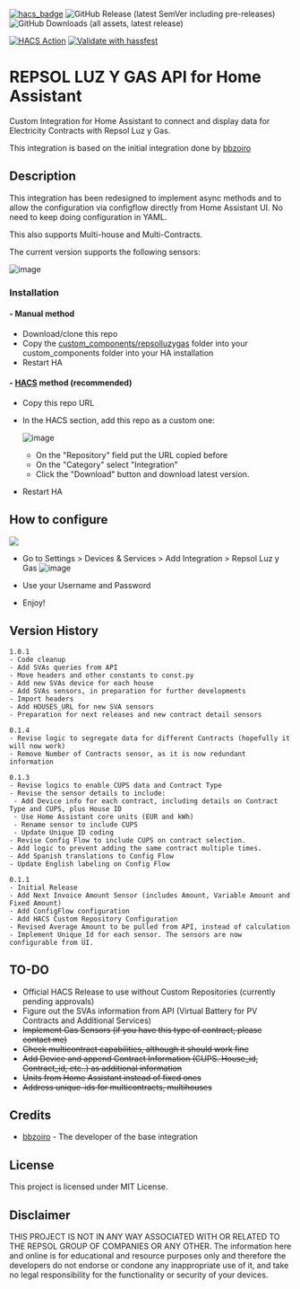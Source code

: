 [![hacs_badge](https://img.shields.io/badge/HACS-Custom-orange.svg)](https://github.com/custom-components/hacs)
![GitHub Release (latest SemVer including pre-releases)](https://img.shields.io/github/v/release/ad-ha/repsolluzygas-async?include_prereleases)
![GitHub Downloads (all assets, latest release)](https://img.shields.io/github/downloads/ad-ha/repsolluzygas-async/latest/total)

[![HACS Action](https://github.com/ad-ha/repsolluzygas-async/actions/workflows/hacs.yml/badge.svg)](https://github.com/ad-ha/repsolluzygas-async/actions/workflows/hacs.yml)
[![Validate with hassfest](https://github.com/ad-ha/repsolluzygas-async/actions/workflows/hassfest.yml/badge.svg)](https://github.com/ad-ha/repsolluzygas-async/actions/workflows/hassfest.yml)

# REPSOL LUZ Y GAS API for Home Assistant

Custom Integration for Home Assistant to connect and display data for Electricity Contracts with Repsol Luz y Gas.

This integration is based on the initial integration done by [bbzoiro](https://github.com/bzzoiro/repsolluzygas)

## Description

This integration has been redesigned to implement async methods and to allow the configuration via configflow directly from Home Assistant UI. No need to keep doing configuration in YAML.

This also supports Multi-house and Multi-Contracts.

The current version supports the following sensors:

![image](https://github.com/ad-ha/repsolluzygas-async/assets/59612788/44be4adc-d46e-4ef3-acd9-9977b3dd2900)


### Installation

#### - Manual method

- Download/clone this repo
- Copy the [custom_components/repsolluzygas](custom_components/repsolluzygas) folder into your custom_components folder into your HA installation
- Restart HA

#### - [HACS](https://hacs.xyz/) method (recommended)

- Copy this repo URL
- In the HACS section, add this repo as a custom one:

  ![image](https://github.com/ad-ha/repsolluzygas-async/assets/59612788/6bd01379-d132-4193-989a-ba0985a25987)

  
  - On the "Repository" field put the URL copied before
  - On the "Category" select "Integration"
  - Click the "Download" button and download latest version. 
- Restart HA

## How to configure
[<img src="https://github.com/ad-ha/repsolluzygas-async/assets/59612788/e9d46e15-eee7-41e4-ba1b-bb09e9bbbcfd">](https://my.home-assistant.io/redirect/config_flow_start?domain=repsolluzygas)

- Go to Settings > Devices & Services > Add Integration > Repsol Luz y Gas
  ![image](https://github.com/ad-ha/repsolluzygas-async/assets/59612788/91309474-fdf5-4b7b-a73b-1d5d116fd0ab)

- Use your Username and Password

- Enjoy!

## Version History
```
1.0.1
- Code cleanup
- Add SVAs queries from API
- Move headers and other constants to const.py
- Add new SVAs device for each house
- Add SVAs sensors, in preparation for further developments
- Import headers
- Add HOUSES_URL for new SVA sensors
- Preparation for next releases and new contract detail sensors
```

```
0.1.4
- Revise logic to segregate data for different Contracts (hopefully it will now work)
- Remove Number of Contracts sensor, as it is now redundant information
```

```
0.1.3
- Revise logics to enable CUPS data and Contract Type
- Revise the sensor details to include:
 - Add Device info for each contract, including details on Contract Type and CUPS, plus House ID
 - Use Home Assistant core units (EUR and kWh)
 - Rename sensor to include CUPS
 - Update Unique ID coding
- Revise Config Flow to include CUPS on contract selection.
- Add logic to prevent adding the same contract multiple times.
- Add Spanish translations to Config Flow
- Update English labeling on Config Flow
```

```
0.1.1
- Initial Release
- Add Next Invoice Amount Sensor (includes Amount, Variable Amount and Fixed Amount)
- Add ConfigFlow configuration
- Add HACS Custom Repository Configuration
- Revised Average Amount to be pulled from API, instead of calculation
- Implement Unique_Id for each sensor. The sensors are now configurable from UI.
```


## TO-DO

- Official HACS Release to use without Custom Repositories (currently pending approvals)
- Figure out the SVAs information from API (Virtual Battery for PV Contracts and Additional Services)
- ~~Implement Gas Sensors (if you have this type of contract, please contact me)~~
- ~~Check multicontract capabilities, although it should work fine~~
- ~~Add Device and append Contract Information (CUPS. House_id, Contract_id, etc..) as additional information~~
- ~~Units from Home Assistant instead of fixed ones~~
- ~~Address unique-ids for multicontracts, multihouses~~

## Credits
- [bbzoiro](https://github.com/bzzoiro/repsolluzygas) - The developer of the base integration

## License

This project is licensed under MIT License.

## Disclaimer

THIS PROJECT IS NOT IN ANY WAY ASSOCIATED WITH OR RELATED TO THE REPSOL GROUP OF COMPANIES OR ANY OTHER. The information here and online is for educational and resource purposes only and therefore the developers do not endorse or condone any inappropriate use of it, and take no legal responsibility for the functionality or security of your devices.

